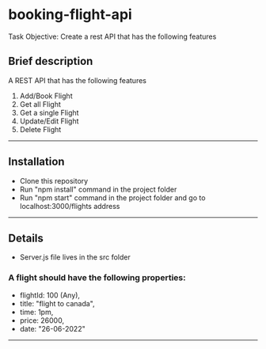 # booking-flight-api
Task Objective: Create a rest API that has the following features

## Brief description

A REST API that has the following features

1. Add/Book Flight
2. Get all Flight
3. Get a single Flight
4. Update/Edit Flight
5. Delete Flight

------------

## Installation

- Clone this repository
- Run "npm install" command in the project folder
- Run "npm start" command in the project folder and go to localhost:3000/flights address

------------

## Details

- Server.js file lives in the src folder

### A flight should have the following properties:

- flightId: 100 (Any),
- title: "flight to canada",
- time: 1pm,
- price: 26000,
- date: "26-06-2022"

------------
